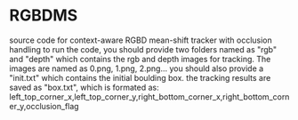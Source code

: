 # RGBDMS
source code for context-aware RGBD mean-shift tracker with occlusion handling
to run the code, you should provide two folders named as "rgb" and "depth" which contains the rgb and depth images for tracking.
The images are named as 0.png, 1.png, 2.png...
you should also provide a "init.txt" which contains the initial boulding box.
the tracking results are saved as "box.txt", which is formated as:
left_top_corner_x,left_top_corner_y,right_bottom_corner_x,right_bottom_corner_y,occlusion_flag

